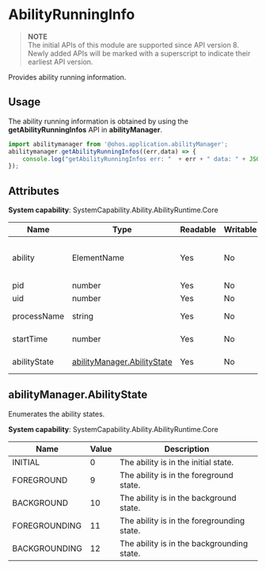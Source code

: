 # AbilityRunningInfo

> **NOTE**<br>
> The initial APIs of this module are supported since API version 8. Newly added APIs will be marked with a superscript to indicate their earliest API version.


Provides ability running information.


## Usage


The ability running information is obtained by using the **getAbilityRunningInfos** API in **abilityManager**.



```js
import abilitymanager from '@ohos.application.abilityManager';
abilitymanager.getAbilityRunningInfos((err,data) => { 
    console.log("getAbilityRunningInfos err: "  + err + " data: " + JSON.stringify(data));
});
```

## Attributes

**System capability**: SystemCapability.Ability.AbilityRuntime.Core

 | Name | Type | Readable | Writable | Description |
 | -------- | -------- | -------- | -------- | -------- |
 | ability | ElementName | Yes | No | Information that matches an ability. | 
 | pid | number | Yes | No | Process ID. | 
 | uid | number | Yes | No | User ID. | 
 | processName | string | Yes | No | Process name. | 
 | startTime | number | Yes | No | Ability start time. | 
 | abilityState | [abilityManager.AbilityState](#abilitymanagerabilitystate) | Yes | No | Ability state. | 


## abilityManager.AbilityState

Enumerates the ability states.

**System capability**: SystemCapability.Ability.AbilityRuntime.Core

 | Name | Value | Description | 
 | -------- | -------- | -------- |
 | INITIAL | 0 | The ability is in the initial state. | 
 | FOREGROUND | 9 | The ability is in the foreground state. | 
 | BACKGROUND | 10 | The ability is in the background state. | 
 | FOREGROUNDING | 11 | The ability is in the foregrounding state. | 
 | BACKGROUNDING | 12 | The ability is in the backgrounding state. | 
